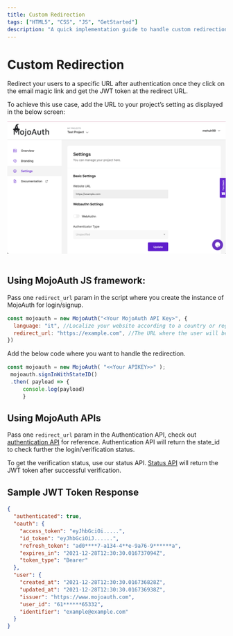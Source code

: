 ```yaml
---
title: Custom Redirection
tags: ["HTML5", "CSS", "JS", "GetStarted"]
description: "A quick implementation guide to handle custom redirection in your project."
---
```


# Custom Redirection

Redirect your users to a specific URL after authentication once they click on the email magic link and get the JWT token at the redirect URL.

To achieve this use case, add the URL to your project’s setting as displayed in the below screen:

<div id="mojoauth-preview "style="text-align:center">
  <img src="../../assets/common-images/redirection-url.png" alt="MojoAuth" />
</div>
<br/>

## Using MojoAuth JS framework:

Pass one `redirect_url` param in the script where you create the instance of MojoAuth for login/signup.

```js
const mojoauth = new MojoAuth("<Your MojoAuth API Key>", {
  language: "it", //Localize your website according to a country or region.
  redirect_url: "https://example.com", //The URL where the user will be redirected after successful authentication. It can be http://localhost:5000.
})
```

Add the below code where you want to handle the redirection.

```js
const mojoauth = new MojoAuth( "<<Your APIKEY>>" );
 mojoauth.signInWithStateID()
 .then( payload => {
     console.log(payload)
     }
```

## Using MojoAuth APIs

Pass one `redirect_url` param in the Authentication API, check out [authentication API](https://mojoauth.com/docs/api/#send-magic-link-on-the-email) for reference. Authentication API will return the state_id to check further the login/verification status.

To get the verification status, use our status API. [Status API](https://mojoauth.com/docs/api/#check-authentication-status) will return the JWT token after successful verification.

## Sample JWT Token Response

```json
{
  "authenticated": true,
  "oauth": {
    "access_token": "eyJhbGciOi.....",
    "id_token": "eyJhbGciOiJ......",
    "refresh_token": "ad0****7-a134-4**e-9a76-9******a",
    "expires_in": "2021-12-28T12:30:30.016737094Z",
    "token_type": "Bearer"
  },
  "user": {
    "created_at": "2021-12-28T12:30:30.016736828Z",
    "updated_at": "2021-12-28T12:30:30.016736938Z",
    "issuer": "https://www.mojoauth.com",
    "user_id": "61******65332",
    "identifier": "example@example.com"
  }
}
```
